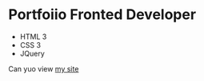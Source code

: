 # Portfoiio Fronted Developer
- HTML 3
- CSS 3
- JQuery

Can yuo view [my site](https://daria15f.github.io/portfoiio/)
